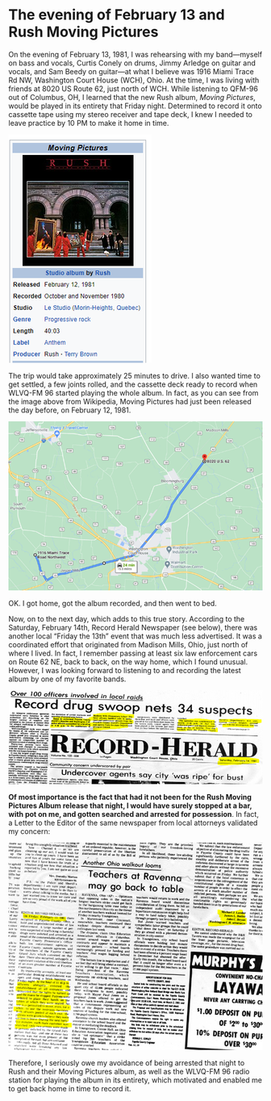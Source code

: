 # The evening of February 13 and Rush Moving Pictures

On the evening of February 13, 1981, I was rehearsing with my band—myself on bass and vocals, Curtis Conely on drums, Jimmy Arledge on guitar and vocals, and Sam Beedy on guitar—at what I believe was 1916 Miami Trace Rd NW, Washington Court House (WCH), Ohio. At the time, I was living with friends at 8020 US Route 62, just north of WCH. While listening to QFM-96 out of Columbus, OH, I learned that the new Rush album, *Moving Pictures*, would be played in its entirety that Friday night. Determined to record it onto cassette tape using my stereo receiver and tape deck, I knew I needed to leave practice by 10 PM to make it home in time.

![Wikipedia Moving Pictures Album Cover; Release Date](Fri13RushImages/Picture1.png)

The trip would take approximately 25 minutes to drive. I also wanted time to get settled, a few joints rolled, and the cassette deck ready to record when WLVQ-FM 96 started playing the whole album. In fact, as you can see from the image above from Wikipedia, Moving Pictures had just been released the day before, on February 12, 1981.

![A map showing the route from the band practice location to my home.](Fri13RushImages/Picture2.png)

OK. I got home, got the album recorded, and then went to bed.

Now, on to the next day, which adds to this true story. According to the Saturday, February 14th, Record Herald Newspaper (see below), there was another local “Friday the 13th” event that was much less advertised. It was a coordinated effort that originated from Madison Mills, Ohio, just north of where I lived. In fact, I remember passing at least six law enforcement cars on Route 62 NE, back to back, on the way home, which I found unusual. However, I was looking forward to listening to and recording the latest album by one of my favorite bands.

![Record Herald Newspaper Headlines](Fri13RushImages/Picture3.png)

**Of most importance is the fact that had it not been for the Rush Moving Pictures Album release that night, I would have surely stopped at a bar, with pot on me, and gotten searched and arrested for possession**. In fact, a Letter to the Editor of the same newspaper from local attorneys validated my concern:

![Letter to the Editor from local attorney](Fri13RushImages/Picture4.png)

Therefore, I seriously owe my avoidance of being arrested that night to Rush and their Moving Pictures album, as well as the WLVQ-FM 96 radio station for playing the album in its entirety, which motivated and enabled me to get back home in time to record it.  
